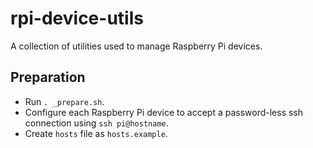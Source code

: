 # rpi-device-utils

A collection of utilities used to manage Raspberry Pi devices.

## Preparation

- Run `. _prepare.sh`.
- Configure each Raspberry Pi device to accept a password-less ssh connection using `ssh pi@hostname`.
- Create `hosts` file as `hosts.example`.
